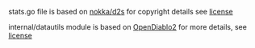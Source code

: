 stats.go file is based on [nokka/d2s](https://github.com/nokka/d2s)
for copyright details see [license](./d2s_license)

internal/datautils module is based on [OpenDiablo2](https://github.com/OpenDiablo2/OpenDiablo2)
for more details, see [license](./opendiablo2_license)
